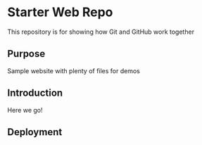 # Starter Web Repo

This repository is for showing how Git and GitHub work together

## Purpose

Sample website with plenty of files for demos

## Introduction

Here we go!

## Deployment